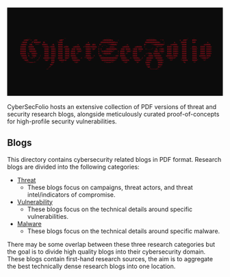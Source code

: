 ![cybersecfolio-banner.jpg](cybersecfolio-banner.jpg "cybersecfolio-banner.jpg")

CyberSecFolio hosts an extensive collection of PDF versions of threat and security research blogs, alongside meticulously curated proof-of-concepts for high-profile security vulnerabilities.

## Blogs ##
This directory contains cybersecurity related blogs in PDF format. Research blogs are divided into the following categories:
* [Threat](https://github.com/gothburz/CyberSecFolio/tree/main/blogs/threat-research)
  * These blogs focus on campaigns, threat actors, and threat intel/indicators of compromise.
* [Vulnerability](https://github.com/gothburz/CyberSecFolio/tree/main/blogs/vulnerability-research)
  * These blogs focus on the technical details around specific vulnerabilities.
* [Malware](https://github.com/gothburz/CyberSecFolio/tree/main/blogs/malware-research)
  * These blogs focus on the technical details around specific malware.

There may be some overlap between these three research categories but the goal is to divide high quality blogs into their cybersecurity domain. These blogs contain first-hand research sources, the aim is to aggregate the best technically dense research blogs into one location. 
